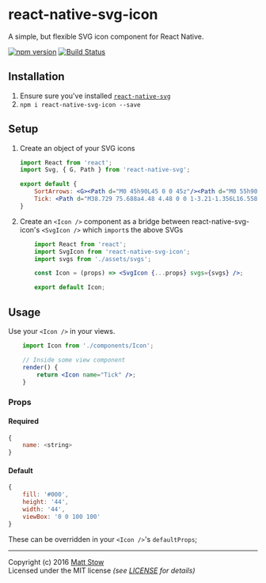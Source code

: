 # react-native-svg-icon

A simple, but flexible SVG icon component for React Native.

[![npm version](https://badge.fury.io/js/react-native-svg-icon.svg)](https://badge.fury.io/js/react-native-svg-icon)
[![Build Status](https://travis-ci.org/stowball/react-native-svg-icon.svg?branch=master)](https://travis-ci.org/stowball/react-accessible-tabs)

## Installation

1. Ensure sure you've installed [`react-native-svg`](https://github.com/react-native-community/react-native-svg)
2. `npm i react-native-svg-icon --save`

## Setup

1. Create an object of your SVG icons

    ```jsx
    import React from 'react';
    import Svg, { G, Path } from 'react-native-svg';

    export default {
        SortArrows: <G><Path d="M0 45h90L45 0 0 45z"/><Path d="M0 55h90l-45 45L0 55z"/></G>,
        Tick: <Path d="M38.729 75.688a4.48 4.48 0 0 1-3.21-1.356L16.558 55.004c-1.774-1.807-1.774-4.736-.001-6.543a4.48 4.48 0 0 1 6.42 0l15.753 16.056 37.749-38.474a4.478 4.478 0 0 1 6.419 0c1.773 1.806 1.773 4.736 0 6.543L41.939 74.332a4.48 4.48 0 0 1-3.21 1.356z"/>
    }
    ```

2. Create an `<Icon />` component as a bridge between react-native-svg-icon's `<SvgIcon />` which `import`s the above SVGs

    ```jsx
        import React from 'react';
        import SvgIcon from 'react-native-svg-icon';
        import svgs from './assets/svgs';

        const Icon = (props) => <SvgIcon {...props} svgs={svgs} />;

        export default Icon;

    ```

## Usage

Use your `<Icon />` in your views.

```jsx
    import Icon from './components/Icon';

    // Inside some view component
    render() {
        return <Icon name="Tick" />;
    }
```

### Props

#### Required

```js
{
    name: <string>
}
```

#### Default

```js
{
    fill: '#000',
    height: '44',
    width: '44',
    viewBox: '0 0 100 100'
}
```

These can be overridden in your `<Icon />`'s `defaultProps`;


---

Copyright (c) 2016 [Matt Stow](http://mattstow.com)  
Licensed under the MIT license *(see [LICENSE](https://github.com/stowball/react-native-svg-icon/blob/master/LICENSE) for details)*
